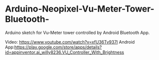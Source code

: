 # Arduino-Neopixel-Vu-Meter-Tower-Bluetooth-
Arduino sketch for Vu-Meter tower controlled by Android Bluetooth App.

Video: https://www.youtube.com/watch?v=xfU36Tv937I
Android App:https://play.google.com/store/apps/details?id=appinventor.ai_willy8236.VU_Controller_With_Brightness
